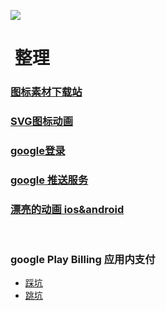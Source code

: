 
![](https://pandao.github.io/editor.md/examples/images/8.jpg)

#  整理
### [图标素材下载站](http://www.iconfont.cn/)

### [SVG图标动画](https://github.com/mcxtzhang/PathAnimView)

### [google登录](http://www.cnblogs.com/zhaoyanjun/p/5337442.html)

### [google 推送服务](http://justalkcloud.com/cn/docs/gitbook/account/PushNotificationIntegration/GCM/readme.html)

### [漂亮的动画 ios&android ](https://github.com/airbnb/lottie-android)
       
### google Play Billing 应用内支付
- [踩坑](http://leenjewel.github.io/blog/2014/11/21/google-play-in-app-billing-cai-guo-de-na-xie-keng/)
- [跳坑](http://leenjewel.github.io/blog/2016/06/21/google-zhi-fu-cong-ru-men-dao-tiao-keng/)
    
